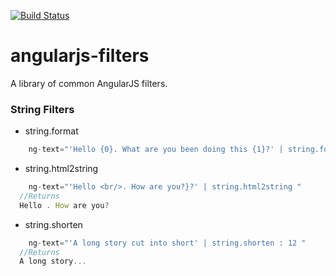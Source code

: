 [![Build Status](https://travis-ci.org/sumitchawla/angularjs-filters.svg?branch=master)](https://travis-ci.org/sumitchawla/angularjs-filters)

angularjs-filters
=================

A library of common AngularJS filters.


### String Filters

 * string.format

```js
    ng-text="'Hello {0}. What are you been doing this {1}?' | string.format : 'Sam' : 'evening' " 
```
 * string.html2string
 
```js
    ng-text="'Hello <br/>. How are you?}?' | string.html2string " 
  //Returns
  Hello . How are you?
```
 * string.shorten
 
```js
    ng-text="'A long story cut into short' | string.shorten : 12 " 
  //Returns
  A long story...
```
   
